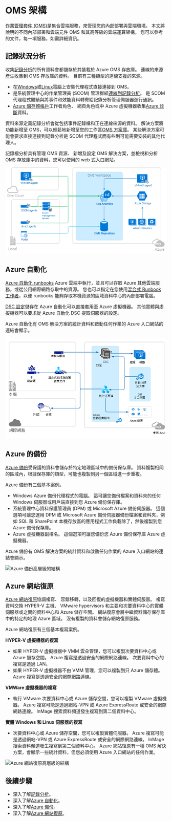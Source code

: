 <properties 
   pageTitle="作業管理套件 (OMS) 架構 |Microsoft Azure"
   description="Microsoft 作業管理套件 (OMS) 是 Microsoft 的雲端 IT 管理解決方案，可協助您管理及保護您的內部部署與雲端基礎結構。  本文會識別不同 OMS 中包含的服務，並提供其詳細內容的連結。"
   services="operations-management-suite"
   documentationCenter=""
   authors="bwren"
   manager="jwhit"
   editor="tysonn" />
<tags 
   ms.service="operations-management-suite"
   ms.devlang="na"
   ms.topic="get-started-article"
   ms.tgt_pltfrm="na"
   ms.workload="infrastructure-services"
   ms.date="10/27/2016"
   ms.author="bwren" />

# <a name="oms-architecture"></a>OMS 架構

[作業管理套件 (OMS)](https://azure.microsoft.com/documentation/services/operations-management-suite/)是集合雲端服務，來管理您的內部部署與雲端環境。  本文將說明的不同內部部署和雲端元件 OMS 和其高等級的雲端運算架構。  您可以參考的文件，每一項服務，如需詳細資訊。

## <a name="log-analytics"></a>記錄狀況分析

收集[記錄分析](https://azure.microsoft.com/documentation/services/log-analytics/)的所有資料會都儲存於其裝載於 Azure OMS 存放庫。  連線的來源產生收集到 OMS 存放庫的資料。  目前有三種類型的連線支援的來源。

- 在[Windows](../log-analytics/log-analytics-windows-agents.md)或[Linux](../log-analytics/log-analytics-linux-agents.md)電腦上安裝代理程式直接連接到 OMS。
- 是系統管理中心的作業管理員 (SCOM) 管理群組[連線到記錄分析](../log-analytics/log-analytics-om-agents.md)。  是 SCOM 代理程式繼續與將事件和效能資料轉寄給記錄分析管理伺服器進行通訊。
- [Azure 儲存體帳戶](../log-analytics/log-analytics-azure-storage.md)工作者角色、 網頁角色或中 Azure 虛擬機器收集[Azure 診斷](../cloud-services/cloud-services-dotnet-diagnostics.md)資料。

資料來源定義記錄分析會從包括事件記錄檔和正在連線來源的資料。  解決方案將功能新增至 OMS，可以輕鬆地新增至您的工作區[OMS 方案庫](../log-analytics/log-analytics-add-solutions.md)。  某些解決方案可能會要求直接連接到記錄分析是 SCOM 代理程式而有些則可能需要安裝的其他代理人。

記錄檔分析具有管理 OMS 資源、 新增及設定 OMS 解決方案，並檢視和分析 OMS 存放庫中的資料，您可以使用的 web 式入口網站。

![記錄檔分析高層級的結構](media/operations-management-suite-architecture/log-analytics.png)


## <a name="azure-automation"></a>Azure 自動化

[Azure 自動化 runbooks](http://azure.microsoft.com/documentation/services/automation) Azure 雲端中執行，並且可以存取 Azure 其他雲端服務，或從公用網際網路存取中的資源。  您也可以指定在您使用[混合式 Runbook 工作者](../automation/automation-hybrid-runbook-worker.md)，以便 runbooks 能夠存取本機資源的區域資料中心的內部部署電腦。

[DSC 設定](../automation/automation-dsc-overview.md)儲存在 Azure 自動化可以直接套用至 Azure 虛擬機器。  其他實體與虛擬機器可以要求從 Azure 自動化 DSC 提取伺服器的設定。

Azure 自動化有 OMS 解決方案的統計資料和啟動任何作業的 Azure 入口網站的連結會顯示。

![Azure 自動化高層級的結構](media/operations-management-suite-architecture/automation.png)

## <a name="azure-backup"></a>Azure 的備份

[Azure 備份](http://azure.microsoft.com/documentation/services/backup)受保護的資料會儲存於特定地理區域中的備份保存庫。  資料複製相同的區域內，根據保存庫的類型，可能也複製到另一個區域進一步重複。

Azure 備份有三個基本案例。

- Windows Azure 備份代理程式的電腦。  這可讓您備份檔案和資料夾的任何 Windows 伺服器或用戶端直接到您 Azure 備份保存庫。  
- 系統管理中心資料保護管理員 (DPM) 或 Microsoft Azure 備份伺服器。 這個選項可讓您運用 DPM 或 Microsoft Azure 備份伺服器備份檔案和資料夾，例如 SQL 和 SharePoint 本機存放區的應用程式工作負載除了，然後複製到您 Azure 備份保存庫。
- Azure 虛擬機器副檔名。  這個選項可讓您備份您 Azure 備份保存庫 Azure 虛擬機器。

Azure 備份有 OMS 解決方案的統計資料和啟動任何作業的 Azure 入口網站的連結會顯示。

![Azure 備份高層級的結構](media/operations-management-suite-architecture/backup.png)

## <a name="azure-site-recovery"></a>Azure 網站復原

[Azure 網站復原](http://azure.microsoft.com/documentation/services/site-recovery)協調複寫、 容錯移轉，以及回復的虛擬機器和實體伺服器。 複寫資料交換 HYPER-V 主機、 VMware hypervisors 和主要和次要資料中心的實體伺服器或之間的資料中心和 Azure 儲存空間。  網站復原會將中繼資料儲存保存庫中的特定的地理 Azure 區域。 沒有複製的資料會儲存網站復原服務。

Azure 網站復原有三個基本複寫案例。

**HYPER-V 虛擬機器的複寫**
- 如果 HYPER-V 虛擬機器中 VMM 雲朵管理，您可以複製次要資料中心或 Azure 儲存空間。  Azure 複寫是透過安全的網際網路連線。  次要資料中心的複寫是透過 LAN。
- 如果 HYPER-V 虛擬機器不由 VMM 管理，您可以複製到只 Azure 儲存體。  Azure 複寫是透過安全的網際網路連線。
 
**VMWare 虛擬機器的複寫**
- 執行 VMware 次要資料中心或 Azure 儲存空間，您可以複製 VMware 虛擬機器。  Azure 複寫可能是透過網站-VPN 或 Azure ExpressRoute 或安全的網際網路連線。 InMage 搜索資料頻道發生複寫到第二個資料中心。
 
**實體 Windows 和 Linux 伺服器的複寫** 
- 次要資料中心或 Azure 儲存空間，您可以複製實體伺服器。 Azure 複寫可能是透過網站-VPN 或 Azure ExpressRoute 或安全的網際網路連線。 InMage 搜索資料頻道發生複寫到第二個資料中心。  Azure 網站復原有一種 OMS 解決方案，會顯示一些統計資料，但您必須使用 Azure 入口網站的任何作業。

![Azure 網站復原高層級的結構](media/operations-management-suite-architecture/site-recovery.png)


## <a name="next-steps"></a>後續步驟

- 深入了解[記錄分析](http://azure.microsoft.com/documentation/services/log-analytics)。
- 深入了解[Azure 自動化](https://azure.microsoft.com/documentation/services/automation)。
- 深入了解[Azure 備份](http://azure.microsoft.com/documentation/services/backup)。
- 深入了解[Azure 網站復原](http://azure.microsoft.com/documentation/services/site-recovery)。
